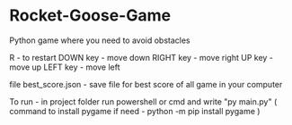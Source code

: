 # Rocket-Goose-Game
Python game where you need to avoid obstacles

R - to restart
DOWN key - move down
RIGHT key - move right
UP key - move up
LEFT key - move left

file best_score.json - save file for best score of all game in your computer

To run - in project folder run powershell or cmd and write "py main.py" ( command to install pygame if need - python -m pip install pygame )

